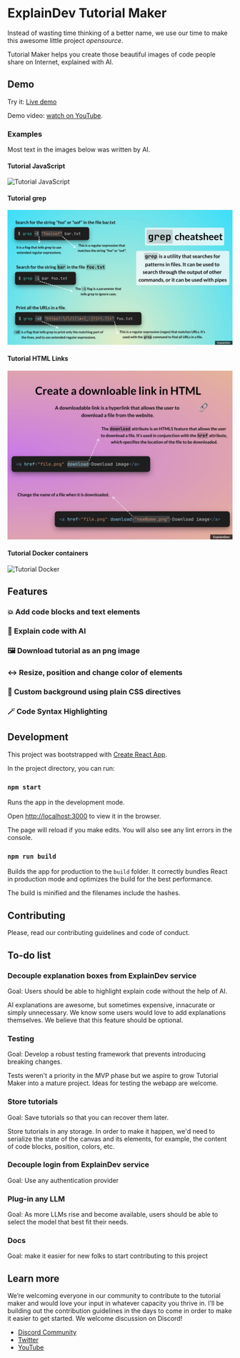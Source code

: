 # ExplainDev Tutorial Maker

Instead of wasting time thinking of a better name, we use our time to make this awesome little project *opensource*.

Tutorial Maker helps you create those beautiful images of code people share on Internet, explained with AI.

## Demo

Try it: [Live demo](https://app.explain.dev/)

Demo video: [watch on YouTube](https://www.youtube.com/watch?v=LcKhSe0iVyA).

### Examples

Most text in the images below was written by AI.

#### Tutorial JavaScript

![Tutorial JavaScript](./examples/javascript.png)

#### Tutorial grep

![Tutorial grep](./examples/grep.png)

#### Tutorial HTML Links

![Tutorial HTML](./examples/html.png)

#### Tutorial Docker containers

![Tutorial Docker](./examples/docker.png)

## Features

### 💥 Add code blocks and text elements

### 🤖 Explain code with AI

### 🖼️ Download tutorial as an png image

### ↔️ Resize, position and change color of elements

### 🌈 Custom background using plain CSS directives

### 🪄 Code Syntax Highlighting

## Development

This project was bootstrapped with [Create React App](https://github.com/facebook/create-react-app).

In the project directory, you can run:

### `npm start`

Runs the app in the development mode.

Open [http://localhost:3000](http://localhost:3000) to view it in the browser.

The page will reload if you make edits.
You will also see any lint errors in the console.

### `npm run build`

Builds the app for production to the `build` folder.
It correctly bundles React in production mode and optimizes the build for the best performance.

The build is minified and the filenames include the hashes.

## Contributing

Please, read our contributing guidelines and code of conduct.

## To-do list

### Decouple explanation boxes from ExplainDev service

Goal: Users should be able to highlight explain code without the help of AI.

AI explanations are awesome, but sometimes expensive, innacurate or simply unnecessary. We know some users would love to add explanations themselves. We believe that this feature should be optional.

### Testing

Goal: Develop a robust testing framework that prevents introducing breaking changes.

Tests weren't a priority in the MVP phase but we aspire to grow Tutorial Maker into a mature project. Ideas for testing the webapp are welcome.

### Store tutorials

Goal: Save tutorials so that you can recover them later.

Store tutorials in any storage. In order to make it happen, we'd need to serialize the state of the canvas and its elements, for example, the content of code blocks, position, colors, etc.

### Decouple login from ExplainDev service

Goal: Use any authentication provider

### Plug-in any LLM

Goal: As more LLMs rise and become available, users should be able to select the model that best fit their needs.

### Docs

Goal: make it easier for new folks to start contributing to this project

## Learn more

We’re welcoming everyone in our community to contribute to the tutorial maker and would love your input in whatever capacity you thrive in. I’ll be building out the contribution guidelines in the days to come in order to make it easier to get started. We welcome discussion on Discord!

* [Discord Community](https://discord.gg/JTU2v6TtPv)
* [Twitter](https://twitter.com/explain_dev)
* [YouTube](https://www.youtube.com/channel/UCO9-BA8YMaZG8qdHAVk0OOA/featured)
